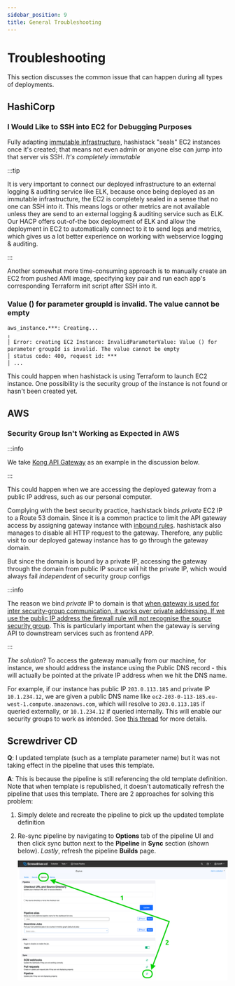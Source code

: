 ```yaml
---
sidebar_position: 9
title: General Troubleshooting
---
```


Troubleshooting
===============

This section discusses the common issue that can happen during all types of deployments.

HashiCorp
---------

### I Would Like to SSH into EC2 for Debugging Purposes

Fully adapting
[immutable infrastructure](https://www.hashicorp.com/resources/what-is-mutable-vs-immutable-infrastructure),
hashistack "seals" EC2 instances once it's created; that means not even admin or anyone else can jump into that
server vis SSH. _It's completely immutable_

:::tip

It is very important to connect our deployed infrastructure to an external logging & auditing service like ELK, because
once being deployed as an immutable infrastructure, the EC2 is completely sealed in a sense that no one can SSH into it.
This means logs or other metrics are not available unless they are send to an external logging & auditing service such as
ELK. Our HACP offers out-of-the box deployment of ELK and allow the deployment in EC2 to automatically connect to it to
send logs and metrics, which gives us a lot better experience on working with webservice logging & auditing.

:::

Another somewhat more time-consuming approach is to manually create an EC2 from pushed AMI image, specifying key pair
and run each app's corresponding Terraform init script after SSH into it.

### Value () for parameter groupId is invalid. The value cannot be empty

```console
aws_instance.***: Creating...
╷
│ Error: creating EC2 Instance: InvalidParameterValue: Value () for parameter groupId is invalid. The value cannot be empty
│ status code: 400, request id: ***
│ ...
```

This could happen when hashistack is using Terraform to launch EC2 instance. One possibility is the security group of
the instance is not found or hasn't been created yet.

AWS
---

### Security Group Isn't Working as Expected in AWS

:::info

We take [Kong API Gateway](kong-api-gateway/index) as an example in the discussion below.

:::

This could happen when we are accessing the deployed gateway from a public IP address, such as our personal computer.

Complying with the best security practice, hashistack binds _private_ EC2 IP to a Route 53 domain. Since it is a
common practice to limit the API gateway access by assigning gateway instance with
[inbound rules](https://docs.aws.amazon.com/vpc/latest/userguide/security-group-rules.html). hashistack also manages
to disable all HTTP request to the gateway. Therefore, any public visit to our deployed gateway instance has to go
through the gateway domain.

But since the domain is bound by a private IP, accessing the gateway through the domain from public IP source will hit
the private IP, which would always fail _independent_ of security group configs

:::info

The reason we bind _private_ IP to domain is that
[when gateway is used for inter security-group communication, it works
over private addressing. If we use the public IP address the firewall rule will not recognise the source security group](https://stackoverflow.com/a/24242211).
This is particularly important when the gateway is serving API to downstream services such as frontend APP.

:::

_The solution_? To access the gateway manually from our machine, for instance, we should address the instance using the
Public DNS record - this will actually be pointed at the private IP address when we hit the DNS name.

For example, if our instance has public IP `203.0.113.185` and private IP `10.1.234.12`, we are given a public DNS name
like `ec2-203-0-113-185.eu-west-1.compute.amazonaws.com`, which will resolve to `203.0.113.185` if queried externally,
or `10.1.234.12` if queried internally. This will enable our security groups to work as intended. See
[this thread](https://stackoverflow.com/a/24242211) for more details.

Screwdriver CD
--------------

**Q**: I updated template (such as a template parameter name) but it was not taking effect in the pipeline that uses
this template.

**A**: This is because the pipeline is still referencing the old template definition. Note that when template is
republished, it doesn't automatically refresh the pipeline that uses this template. There are 2 approaches for solving
this problem:

1. Simply delete and recreate the pipeline to pick up the updated template definition
2. Re-sync pipeline by navigating to **Options** tab of the pipeline UI and then click sync button next to the
   **Pipeline** in **Sync** section (shown below). _Lastly_, refresh the pipeline **Builds** page.

   ![Error loading resync-pipeline.png](img/resync-pipeline.png)
